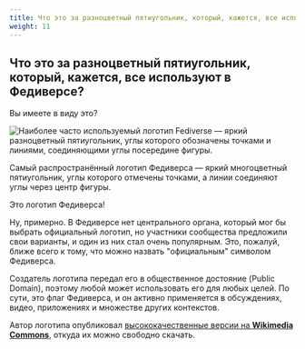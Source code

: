 ```yaml
---
title: Что это за разноцветный пятиугольник, который, кажется, все используют в Федиверсе?
weight: 11
---
```


## Что это за разноцветный пятиугольник, который, кажется, все используют в Федиверсе?

Вы имеете в виду это?

![Наиболее часто используемый логотип Fediverse — яркий разноцветный пятиугольник, углы которого обозначены точками и линиями, соединяющими углы посередине фигуры.](https://fedi.tips/wp-content/uploads/2022/09/Fediverse_logo_proposal_medium.png)

Самый распространённый логотип Федиверса — яркий многоцветный пятиугольник, углы которого отмечены точками, а линии соединяют углы через центр фигуры.

Это логотип Федиверса!  

Ну, примерно. В Федиверсе нет центрального органа, который мог бы выбрать официальный логотип, но участники сообщества предложили свои варианты, и один из них стал очень популярным. Это, пожалуй, ближе всего к тому, что можно назвать "официальным" символом Федиверса.

Создатель логотипа передал его в общественное достояние (Public Domain), поэтому любой может использовать его для любых целей. По сути, это флаг Федиверса, и он активно применяется в обсуждениях, видео, приложениях и множестве других контекстов.

Автор логотипа опубликовал [высококачественные версии на **Wikimedia Commons**](https://commons.wikimedia.org/wiki/File:Fediverse_logo_proposal.svg), откуда их можно свободно скачать.